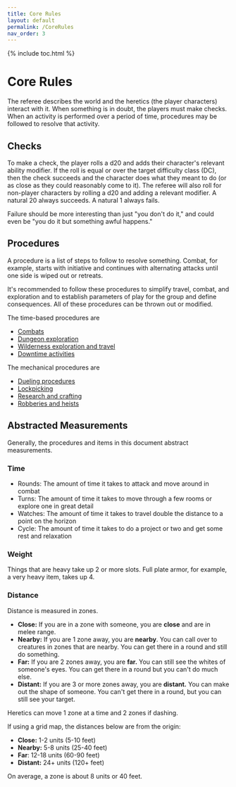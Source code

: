 ```yaml
---
title: Core Rules
layout: default
permalink: /CoreRules
nav_order: 3
---
```

{% include toc.html %}

# Core Rules

The referee describes the world and the heretics (the player characters) interact with it. When something is in doubt, the players must make checks. When an activity is performed over a period of time, procedures may be followed to resolve that activity. 

## Checks

To make a check, the player rolls a d20 and adds their character's relevant ability modifier. If the roll is equal or over the target difficulty class (DC), then the check succeeds and the character does what they meant to do (or as close as they could reasonably come to it). The referee will also roll for non-player characters by rolling a d20 and adding a relevant modifier. A natural 20 always succeeds. A natural 1 always fails. 

Failure should be more interesting than just "you don't do it," and could even be "you do it but something awful happens."

## Procedures

A procedure is a list of steps to follow to resolve something. Combat, for example, starts with initiative and continues with alternating attacks until one side is wiped out or retreats. 

It's recommended to follow these procedures to simplify travel, combat, and exploration and to establish parameters of play for the group and define consequences. All of these procedures can be thrown out or modified.

The time-based procedures are 

- [Combats](combatround)
- [Dungeon exploration](dungeonturn)
- [Wilderness exploration and travel](wildernesswatch)
- [Downtime activities](downtimecycle)

The mechanical procedures are

- [Dueling procedures](duelingbeats)
- [Lockpicking](Lockpicking)
- [Research and crafting](researchandcrafting)
- [Robberies and heists](robberiesandheists)

## Abstracted Measurements

Generally, the procedures and items in this document abstract measurements. 

### Time

- Rounds: The amount of time it takes to attack and move around in combat 
- Turns: The amount of time it takes to move through a few rooms or explore one in great detail
- Watches: The amount of time it takes to travel double the distance to a point on the horizon
- Cycle: The amount of time it takes to do a project or two and get some rest and relaxation

### Weight

Things that are heavy take up 2 or more slots. Full plate armor, for example, a very heavy item, takes up 4.

### Distance

Distance is measured in zones. 

- **Close:** If you are in a zone with someone, you are **close** and are in melee range. 
- **Nearby:** If you are 1 zone away, you are **nearby**. You can call over to creatures in zones that are nearby. You can get there in a round and still do something. 
- **Far:** If you are 2 zones away, you are **far.** You can still see the whites of someone's eyes. You can get there in a round but you can't do much else. 
- **Distant:** If you are 3 or more zones away, you are **distant.** You can make out the shape of someone. You can't get there in a round, but you can still see your target.

Heretics can move 1 zone at a time and 2 zones if dashing.

If using a grid map, the distances below are from the origin:

- **Close:** 1-2 units (5-10 feet)
- **Nearby:** 5-8 units (25-40 feet)
- **Far**: 12-18 units (60-90 feet)
- **Distant:** 24+ units (120+ feet)

On average, a zone is about 8 units or 40 feet. 